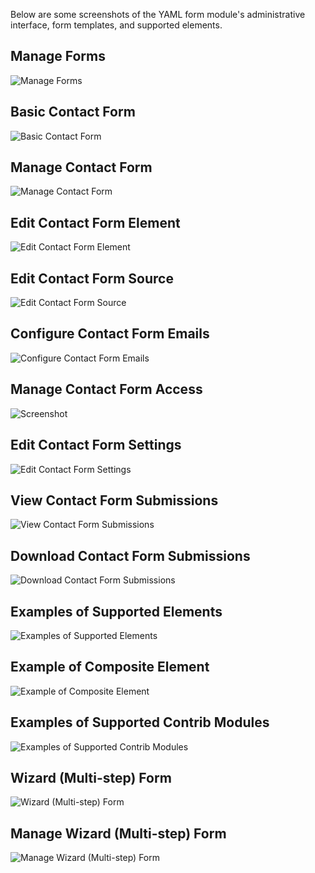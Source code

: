 Below are some screenshots of the YAML form module's administrative interface,
form templates, and supported elements.

Manage Forms
----------------
![Manage Forms](http://thebigbluehouse.com/images/work/yamlform/yamlform.png)

Basic Contact Form 
------------------
![Basic Contact Form](http://thebigbluehouse.com/images/work/yamlform/yamlform-contact.png)

Manage Contact Form
-------------------
![Manage Contact Form](http://thebigbluehouse.com/images/work/yamlform/yamlform-manage-contact.png)

Edit Contact Form Element
-----------------------
![Edit Contact Form Element](http://thebigbluehouse.com/images/work/yamlform/yamlform-manage-contact-element-name-edit.png)

Edit Contact Form Source
------------------------
![Edit Contact Form Source](http://thebigbluehouse.com/images/work/yamlform/yamlform-manage-contact-source.png)

Configure Contact Form Emails
-----------------------------
![Configure Contact Form Emails](http://thebigbluehouse.com/images/work/yamlform/yamlform-manage-contact-handlers.png)

Manage Contact Form Access
--------------------------
![Screenshot](http://thebigbluehouse.com/images/work/yamlform/yamlform-manage-contact-access.png)

Edit Contact Form Settings
--------------------------
![Edit Contact Form Settings](http://thebigbluehouse.com/images/work/yamlform/yamlform-manage-contact-settings.png)

View Contact Form Submissions
-----------------------------
![View Contact Form Submissions](http://thebigbluehouse.com/images/work/yamlform/yamlform-manage-contact-results-submissions.png)

Download Contact Form Submissions
---------------------------------
![Download Contact Form Submissions](http://thebigbluehouse.com/images/work/yamlform/yamlform-manage-contact-results-download.png)

Examples of Supported Elements
----------------------------
![Examples of Supported Elements](http://thebigbluehouse.com/images/work/yamlform/yamlform-example-elements.png)

Example of Composite Element
----------------------------
![Example of Composite Element](http://thebigbluehouse.com/images/work/yamlform/yamlform-example-elements-extras-element-contact-edit.png)

Examples of Supported Contrib Modules
-------------------------------------
![Examples of Supported Contrib Modules](http://thebigbluehouse.com/images/work/yamlform/yamlform-example-elements-extras.png)

Wizard (Multi-step) Form
------------------------
![Wizard (Multi-step) Form](http://thebigbluehouse.com/images/work/yamlform/yamlform-example-wizard.png)

Manage Wizard (Multi-step) Form
-------------------------------
![Manage Wizard (Multi-step) Form](http://thebigbluehouse.com/images/work/yamlform/yamlform-manage-example_wizard.png)
